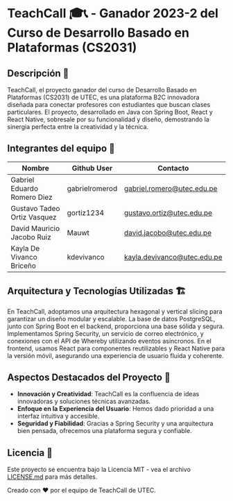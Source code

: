 # TeachCall 🎓📞 - Ganador 2023-2 del Curso de Desarrollo Basado en Plataformas (CS2031)

## Descripción 📝

TeachCall, el proyecto ganador del curso de Desarrollo Basado en Plataformas (CS2031) de UTEC, es una plataforma B2C innovadora diseñada para conectar profesores con estudiantes que buscan clases particulares. El proyecto, desarrollado en Java con Spring Boot, React y React Native, sobresale por su funcionalidad y diseño, demostrando la sinergia perfecta entre la creatividad y la técnica.

## Integrantes del equipo 👥

| Nombre                      | Github User   | Contacto                       |
|-----------------------------|---------------|--------------------------------|
| Gabriel Eduardo Romero Diez | gabrielromerod| gabriel.romero@utec.edu.pe     |
| Gustavo Tadeo Ortiz Vasquez | gortiz1234    | gustavo.ortiz@utec.edu.pe      |
| David Mauricio Jacobo Ruiz  | Mauwt         | david.jacobo@utec.edu.pe       |
| Kayla De Vivanco Briceño    | kdevivanco    | kayla.devivanco@utec.edu.pe    |

## Arquitectura y Tecnologías Utilizadas 🏗️

En TeachCall, adoptamos una arquitectura hexagonal y vertical slicing para garantizar un diseño modular y escalable. La base de datos PostgreSQL, junto con Spring Boot en el backend, proporciona una base sólida y segura. Implementamos Spring Security, un servicio de correo electrónico, y conexiones con el API de Whereby utilizando eventos asíncronos. En el frontend, usamos React para componentes reutilizables y React Native para la versión móvil, asegurando una experiencia de usuario fluida y coherente.

## Aspectos Destacados del Proyecto 🌟

- **Innovación y Creatividad**: TeachCall es la confluencia de ideas innovadoras y soluciones técnicas avanzadas.
- **Enfoque en la Experiencia del Usuario**: Hemos dado prioridad a una interfaz intuitiva y accesible.
- **Seguridad y Fiabilidad**: Gracias a Spring Security y una arquitectura bien pensada, ofrecemos una plataforma segura y confiable.

## Licencia 📄

Este proyecto se encuentra bajo la Licencia MIT - vea el archivo [LICENSE.md](LICENSE.md) para más detalles.

Creado con ❤️ por el equipo de TeachCall de UTEC.
